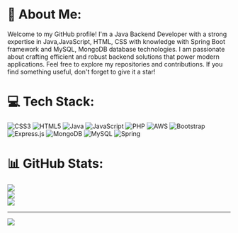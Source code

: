 # 💫 About Me:
Welcome to my GitHub profile! I'm a Java Backend Developer with a strong expertise in Java,JavaScript, HTML, CSS with knowledge with Spring Boot framework and MySQL, MongoDB database technologies. I am passionate about crafting efficient and robust backend solutions that power modern applications. Feel free to explore my repositories and contributions. If you find something useful, don't forget to give it a star!


# 💻 Tech Stack:
![CSS3](https://img.shields.io/badge/css3-%231572B6.svg?style=for-the-badge&logo=css3&logoColor=white) ![HTML5](https://img.shields.io/badge/html5-%23E34F26.svg?style=for-the-badge&logo=html5&logoColor=white) ![Java](https://img.shields.io/badge/java-%23ED8B00.svg?style=for-the-badge&logo=java&logoColor=white) ![JavaScript](https://img.shields.io/badge/javascript-%23323330.svg?style=for-the-badge&logo=javascript&logoColor=%23F7DF1E) ![PHP](https://img.shields.io/badge/php-%23777BB4.svg?style=for-the-badge&logo=php&logoColor=white) ![AWS](https://img.shields.io/badge/AWS-%23FF9900.svg?style=for-the-badge&logo=amazon-aws&logoColor=white) ![Bootstrap](https://img.shields.io/badge/bootstrap-%23563D7C.svg?style=for-the-badge&logo=bootstrap&logoColor=white) ![Express.js](https://img.shields.io/badge/express.js-%23404d59.svg?style=for-the-badge&logo=express&logoColor=%2361DAFB) ![MongoDB](https://img.shields.io/badge/MongoDB-%234ea94b.svg?style=for-the-badge&logo=mongodb&logoColor=white) ![MySQL](https://img.shields.io/badge/mysql-%2300f.svg?style=for-the-badge&logo=mysql&logoColor=white)
![Spring](https://img.shields.io/badge/spring-%236DB33F.svg?style=for-the-badge&logo=spring&logoColor=white)
# 📊 GitHub Stats:
![](https://github-readme-stats.vercel.app/api?username=pranjit-medhi&theme=dark&hide_border=false&include_all_commits=false&count_private=false)<br/>
![](https://github-readme-streak-stats.herokuapp.com/?user=pranjit-medhi&theme=dark&hide_border=false)<br/>
![](https://github-readme-stats.vercel.app/api/top-langs/?username=pranjit-medhi&theme=dark&hide_border=false&include_all_commits=false&count_private=false&layout=compact)

---
[![](https://visitcount.itsvg.in/api?id=pranjit-medhi&icon=0&color=0)](https://visitcount.itsvg.in)

<!-- Proudly created with GPRM ( https://gprm.itsvg.in ) -->
